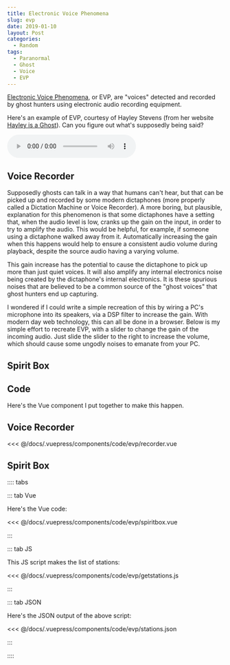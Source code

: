```yaml
---
title: Electronic Voice Phenomena
slug: evp
date: 2019-01-10
layout: Post
categories:
  - Random
tags:
  - Paranormal
  - Ghost
  - Voice
  - EVP
---
```


[Electronic Voice Phenomena](https://en.wikipedia.org/wiki/Electronic_voice_phenomenon), or EVP, are "voices" detected and recorded by ghost hunters using electronic audio recording equipment.

<!-- more -->

Here's an example of EVP, courtesy of Hayley Stevens (from her website [Hayley is a Ghost](https://hayleyisaghost.co.uk/examples-of-evp/)). Can you figure out what's supposedly being said?

<p><audio controls src="/media/audio/skepticism/Keep-Out-EVP.mp3" /></p>

## Voice Recorder

Supposedly ghosts can talk in a way that humans can't hear, but that can be picked up and recorded by some modern dictaphones (more properly called a Dictation Machine or Voice Recorder). A more boring, but plausible, explanation for this phenomenon is that some dictaphones have a setting that, when the audio level is low, cranks up the gain on the input, in order to try to amplify the audio. This would be helpful, for example, if someone using a dictaphone walked away from it. Automatically increasing the gain when this happens would help to ensure a consistent audio volume during playback, despite the source audio having a varying volume.

This gain increase has the potential to cause the dictaphone to pick up more than just quiet voices. It will also amplify any internal electronics noise being created by the dictaphone's internal electronics. It is these spurious noises that are believed to be a common source of the "ghost voices" that ghost hunters end up capturing.

I wondered if I could write a simple recreation of this by wiring a PC's microphone into its speakers, via a DSP filter to increase the gain. With modern day web technology, this can all be done in a browser. Below is my simple effort to recreate EVP, with a slider to change the gain of the incoming audio. Just slide the slider to the right to increase the volume, which should cause some ungodly noises to emanate from your PC.

<code-evp-recorder />

## Spirit Box

<code-evp-spiritbox />

## Code

Here's the Vue component I put together to make this happen.

## Voice Recorder

<<< @/docs/.vuepress/components/code/evp/recorder.vue

## Spirit Box

:::: tabs

::: tab Vue

Here's the Vue code:

<<< @/docs/.vuepress/components/code/evp/spiritbox.vue

:::

::: tab JS

This JS script makes the list of stations:

<<< @/docs/.vuepress/components/code/evp/getstations.js

:::

::: tab JSON

Here's the JSON output of the above script:

<<< @/docs/.vuepress/components/code/evp/stations.json

:::

::::
